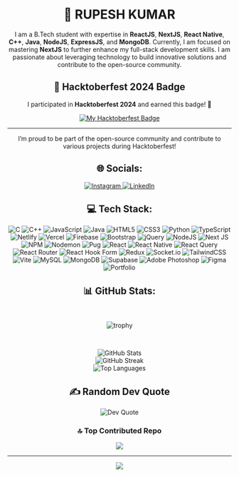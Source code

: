 <h1 align="center">💫 RUPESH KUMAR</h1>
<p align="center">
  I am a B.Tech student with expertise in <b>ReactJS</b>, <b>NextJS</b>, <b>React Native</b>, <b>C++</b>, <b>Java</b>, <b>NodeJS</b>, <b>ExpressJS</b>, and <b>MongoDB</b>. Currently, I am focused on mastering <b>NextJS</b> to further enhance my full-stack development skills. I am passionate about leveraging technology to build innovative solutions and contribute to the open-source community.
</p>

<h2 align="center">🎃 Hacktoberfest 2024 Badge</h2>
<p align="center">
  I participated in <b>Hacktoberfest 2024</b> and earned this badge! 🏅
</p>
<p align="center">
  <a href="https://www.holopin.io/@rupeshdev30#badges">
    <img src="https://holopin.me/rupeshdev30" alt="My Hacktoberfest Badge">
  </a>
</p>

---

<p align="center">
  I’m proud to be part of the open-source community and contribute to various projects during Hacktoberfest!
</p>

<h2 align="center">🌐 Socials:</h2>
<p align="center">
  <a href="https://instagram.com/ig_rupesh30">
    <img src="https://img.shields.io/badge/Instagram-%23E4405F.svg?logo=Instagram&logoColor=white" alt="Instagram">
  </a>
  <a href="https://linkedin.com/in/rupeshkumar30">
    <img src="https://img.shields.io/badge/LinkedIn-%230077B5.svg?logo=linkedin&logoColor=white" alt="LinkedIn">
  </a>
</p>

<h2 align="center">💻 Tech Stack:</h2>
<p align="center">
  <img src="https://img.shields.io/badge/c-%2300599C.svg?style=flat-square&logo=c&logoColor=white" alt="C">
  <img src="https://img.shields.io/badge/c++-%2300599C.svg?style=flat-square&logo=c%2B%2B&logoColor=white" alt="C++">
  <img src="https://img.shields.io/badge/javascript-%23323330.svg?style=flat-square&logo=javascript&logoColor=%23F7DF1E" alt="JavaScript">
  <img src="https://img.shields.io/badge/java-%23ED8B00.svg?style=flat-square&logo=openjdk&logoColor=white" alt="Java">
  <img src="https://img.shields.io/badge/html5-%23E34F26.svg?style=flat-square&logo=html5&logoColor=white" alt="HTML5">
  <img src="https://img.shields.io/badge/css3-%231572B6.svg?style=flat-square&logo=css3&logoColor=white" alt="CSS3">
  <img src="https://img.shields.io/badge/python-3670A0?style=flat-square&logo=python&logoColor=ffdd54" alt="Python">
  <img src="https://img.shields.io/badge/typescript-%23007ACC.svg?style=flat-square&logo=typescript&logoColor=white" alt="TypeScript">
  <img src="https://img.shields.io/badge/netlify-%23000000.svg?style=flat-square&logo=netlify&logoColor=#00C7B7" alt="Netlify">
  <img src="https://img.shields.io/badge/vercel-%23000000.svg?style=flat-square&logo=vercel&logoColor=white" alt="Vercel">
  <img src="https://img.shields.io/badge/firebase-%23039BE5.svg?style=flat-square&logo=firebase" alt="Firebase">
  <img src="https://img.shields.io/badge/bootstrap-%238511FA.svg?style=flat-square&logo=bootstrap&logoColor=white" alt="Bootstrap">
  <img src="https://img.shields.io/badge/jquery-%230769AD.svg?style=flat-square&logo=jquery&logoColor=white" alt="jQuery">
  <img src="https://img.shields.io/badge/node.js-6DA55F?style=flat-square&logo=node.js&logoColor=white" alt="NodeJS">
  <img src="https://img.shields.io/badge/Next-black?style=flat-square&logo=next.js&logoColor=white" alt="Next JS">
  <img src="https://img.shields.io/badge/NPM-%23CB3837.svg?style=flat-square&logo=npm&logoColor=white" alt="NPM">
  <img src="https://img.shields.io/badge/NODEMON-%23323330.svg?style=flat-square&logo=nodemon&logoColor=%BBDEAD" alt="Nodemon">
  <img src="https://img.shields.io/badge/Pug-FFF?style=flat-square&logo=pug&logoColor=A86454" alt="Pug">
  <img src="https://img.shields.io/badge/react-%2320232a.svg?style=flat-square&logo=react&logoColor=%2361DAFB" alt="React">
  <img src="https://img.shields.io/badge/react_native-%2320232a.svg?style=flat-square&logo=react&logoColor=%2361DAFB" alt="React Native">
  <img src="https://img.shields.io/badge/-React%20Query-FF4154?style=flat-square&logo=react%20query&logoColor=white" alt="React Query">
  <img src="https://img.shields.io/badge/React_Router-CA4245?style=flat-square&logo=react-router&logoColor=white" alt="React Router">
  <img src="https://img.shields.io/badge/React%20Hook%20Form-%23EC5990.svg?style=flat-square&logo=reacthookform&logoColor=white" alt="React Hook Form">
  <img src="https://img.shields.io/badge/redux-%23593d88.svg?style=flat-square&logo=redux&logoColor=white" alt="Redux">
  <img src="https://img.shields.io/badge/Socket.io-black?style=flat-square&logo=socket.io&badgeColor=010101" alt="Socket.io">
  <img src="https://img.shields.io/badge/tailwindcss-%2338B2AC.svg?style=flat-square&logo=tailwind-css&logoColor=white" alt="TailwindCSS">
  <img src="https://img.shields.io/badge/vite-%23646CFF.svg?style=flat-square&logo=vite&logoColor=white" alt="Vite">
  <img src="https://img.shields.io/badge/mysql-4479A1.svg?style=flat-square&logo=mysql&logoColor=white" alt="MySQL">
  <img src="https://img.shields.io/badge/MongoDB-%234ea94b.svg?style=flat-square&logo=mongodb&logoColor=white" alt="MongoDB">
  <img src="https://img.shields.io/badge/Supabase-3ECF8E?style=flat-square&logo=supabase&logoColor=white" alt="Supabase">
  <img src="https://img.shields.io/badge/adobe%20photoshop-%2331A8FF.svg?style=flat-square&logo=adobe%20photoshop&logoColor=white" alt="Adobe Photoshop">
  <img src="https://img.shields.io/badge/figma-%23F24E1E.svg?style=flat-square&logo=figma&logoColor=white" alt="Figma">
  <img src="https://img.shields.io/badge/Portfolio-%23000000.svg?style=flat-square&logo=firefox&logoColor=#FF7139" alt="Portfolio">
</p>

  
<h2 align="center">📊 GitHub Stats:</h2>
</br>
<p align="center">
  <img src="https://github-profile-trophy.vercel.app/?username=rupesh-dev30&theme=darkhub" alt="trophy">
</p>
</br>
<p align="center">
  <img src="https://github-readme-stats.vercel.app/api?username=rupesh-dev30&theme=highcontrast&hide_border=false&include_all_commits=false&count_private=false" alt="GitHub Stats">
  <br/>
  <img src="https://github-readme-streak-stats.herokuapp.com/?user=rupesh-dev30&theme=highcontrast&hide_border=false" alt="GitHub Streak">
  <br/>
  <img src="https://github-readme-stats.vercel.app/api/top-langs/?username=rupesh-dev30&theme=highcontrast&hide_border=false&include_all_commits=false&count_private=false&layout=compact" alt="Top Languages">
</p>

<h2 align="center">✍️ Random Dev Quote</h2>
<p align="center">
  <img src="https://quotes-github-readme.vercel.app/api?type=horizontal&theme=highcontrast&hide" alt="Dev Quote">
</p>

<div align="center">

### 🔝 Top Contributed Repo
![](https://github-contributor-stats.vercel.app/api?username=rupesh-dev30&limit=5&theme=highcontrast&hide_all_yearly_contributions=true)

---
[![](https://visitcount.itsvg.in/api?id=rupesh-dev30&icon=1&color=8)](https://visitcount.itsvg.in)

</div>

